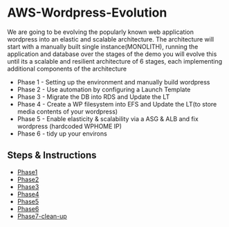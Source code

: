 # AWS-Wordpress-Evolution
We are going to be evolving the popularly known web application wordpress into an elastic and scalable architecture.
The architecture will start with a manually built single instance(MONOLITH), running the application and database over the stages of the demo you will evolve this until its a scalable and resilient architecture of 6 stages, each implementing additional components of the architecture

* Phase 1 - Setting up the environment and manually build wordpress
* Phase 2 - Use automation by configuring a Launch Template
* Phase 3 - Migrate the DB into RDS and Update the LT
* Phase 4 - Create a WP filesystem into EFS and Update the LT(to store media contents of your wordpress) 
* Phase 5 - Enable elasticity & scalability via a ASG & ALB and fix wordpress (hardcoded WPHOME IP)
* Phase 6 - tidy up your environs



## Steps & Instructions

- [Phase1](https://github.com/profebass99/aws-wordpress-evolution/blob/main/Design%20Steps%20%26%20instructions/Phase-1.md)
- [Phase2](https://github.com/profebass99/aws-wordpress-evolution/blob/main/Design%20Steps%20%26%20instructions/Phase-2.md)
- [Phase3](https://github.com/profebass99/aws-wordpress-evolution/blob/main/Design%20Steps%20%26%20instructions/Phase-3.md)
- [Phase4](https://github.com/profebass99/aws-wordpress-evolution/blob/main/Design%20Steps%20%26%20instructions/Phase-4.md)
- [Phase5](https://github.com/profebass99/aws-wordpress-evolution/blob/main/Design%20Steps%20%26%20instructions/Phase-5.md)
- [Phase6](https://github.com/profebass99/aws-wordpress-evolution/blob/main/Design%20Steps%20%26%20instructions/Phase-6.md)
- [Phase7-clean-up](https://github.com/profebass99/aws-wordpress-evolution/blob/main/Design%20Steps%20%26%20instructions/phase-7%20clean-up.md)
